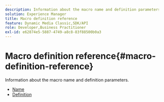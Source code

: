 ```yaml
---
description: Information about the macro name and definition parameters.
solution: Experience Manager
title: Macro definition reference
feature: Dynamic Media Classic,SDK/API
role: Developer,Business Practitioner
exl-id: e62874e5-5887-4749-a8c8-83f88500b0a3
---
```

# Macro definition reference{#macro-definition-reference}

Information about the macro name and definition parameters.

* [Name](r-name-macro.md)
* [Definition](r-definition-macro.md)
